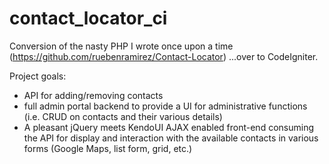 contact_locator_ci
==================

Conversion of the nasty PHP I wrote once upon a time (https://github.com/ruebenramirez/Contact-Locator) ...over to CodeIgniter.

Project goals:
* API for adding/removing contacts
* full admin portal backend to provide a UI for administrative functions (i.e. CRUD on contacts and their various details)
* A pleasant jQuery meets KendoUI AJAX enabled front-end consuming the API for display and interaction with the available contacts in various forms (Google Maps, list form, grid, etc.)




